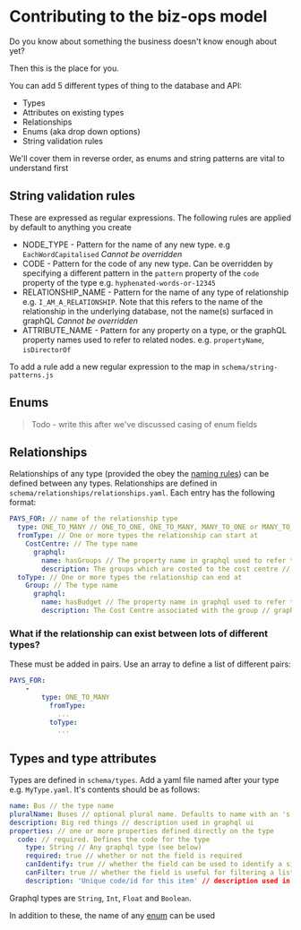 # Contributing to the biz-ops model

Do you know about something the business doesn't know enough about yet?

Then this is the place for you.

You can add 5 different types of thing to the database and API:

- Types
- Attributes on existing types
- Relationships
- Enums (aka drop down options)
- String validation rules

We'll cover them in reverse order, as enums and string patterns are vital to understand first

## String validation rules
These are expressed as regular expressions. The following rules are applied by default to anything you create

- NODE_TYPE - Pattern for the name of any new type. e.g `EachWordCapitalised` *Cannot be overridden*
- CODE - Pattern for the code of any new type. Can be overridden by specifying a different pattern in the `pattern` property of the `code` property of the type e.g. `hyphenated-words-or-12345`
-	RELATIONSHIP_NAME - Pattern for the name of any type of relationship e.g. `I_AM_A_RELATIONSHIP`. Note that this refers to the name of the relationship in the underlying database, not the name(s) surfaced in graphQL *Cannot be overridden*
- ATTRIBUTE_NAME - Pattern for any property on a type, or the graphQL property names used to refer to related nodes. e.g. `propertyName`, `isDirectorOf`

To add a rule add a new regular expression to the map in `schema/string-patterns.js`

## Enums
 > Todo - write this after we've discussed casing of enum fields

## Relationships
Relationships of any type (provided the obey the [naming rules](#string-validation-rules)) can be defined between any types.  Relationships are defined in `schema/relationships/relationships.yaml`. Each entry has the following format:

```yaml
PAYS_FOR: // name of the relationship type
  type: ONE_TO_MANY // ONE_TO_ONE, ONE_TO_MANY, MANY_TO_ONE or MANY_TO_MANY
  fromType: // One or more types the relationship can start at
    CostCentre: // The type name
      graphql:
        name: hasGroups // The property name in graphql used to refer to the related type
        description: The groups which are costed to the cost centre // graphql description
  toType: // One or more types the relationship can end at
    Group: // The type name
      graphql:
        name: hasBudget // The property name in graphql used to refer to the related type
        description: The Cost Centre associated with the group // graphql description
```

### What if the relationship can exist between lots of different types?

These must be added in pairs. Use an array to define a list of different pairs:

```yaml
PAYS_FOR:
  	-
  		type: ONE_TO_MANY
		  fromType:
		    ...
		  toType:
		    ...
```

## Types and type attributes
Types are defined in `schema/types`. Add a yaml file named after your type e.g. `MyType.yaml`. It's contents should be as follows:

```yaml
name: Bus // the type name
pluralName: Buses // optional plural name. Defaults to name with an 's' suffix
description: Big red things // description used in graphql ui
properties: // one or more properties defined directly on the type
  code: // required. Defines the code for the type
    type: String // Any graphql type (see below)
    required: true // whether or not the field is required
    canIdentify: true // whether the field can be used to identify a single record
    canFilter: true // whether the field is useful for filtering a list of records
    description: 'Unique code/id for this item' // description used in graphql ui
```

Graphql types are `String`, `Int`, `Float` and `Boolean`.

In addition to these, the name of any [enum](#enums) can be used
